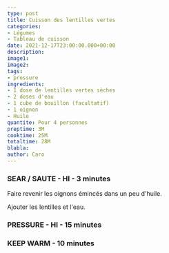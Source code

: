 ```yaml
---
type: post
title: Cuisson des lentilles vertes
categories:
- Légumes
- Tableau de cuisson
date: 2021-12-17T23:00:00.000+00:00
description: 
image1: 
image2: 
tags:
- pressure
ingredients:
- 1 dose de lentilles vertes sèches
- 2 doses d'eau
- 1 cube de bouillon (facultatif)
- 1 oignon
- Huile
quantite: Pour 4 personnes
preptime: 3M
cooktime: 25M
totaltime: 28M
blabla: 
author: Caro
---
```

### SEAR / SAUTE - HI - 3 minutes

Faire revenir les oignons émincés dans un peu d'huile.

Ajouter les lentilles et l'eau.

### PRESSURE - HI - 15 minutes

### KEEP WARM - 10 minutes

